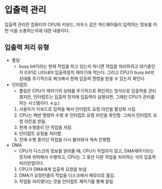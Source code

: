 # 입출력 관리
입출력 관리란 컴퓨터의 CPU와 키보드, 마우스 같은 하드웨어들이 입력하는 정보를 어떤 식을 소통하는지에 대한 내용이다.

## 입출력 처리 유형

* 폴링
  * busy bit이라는 현재 작업을 하고 있는지 아니면 작업을 처리하려고 대기중인지 0과1로 나타내어 입출력장치 제어기에 적는다. 그리고 CPU가 busy bit의 상태를 주기적으로 체크해서 현재 입출력 명령을 받을 수 있는지 확인다.
* 인터럽트
  * 폴링은 CPU가 제어기의 상태를 주기적으로 확인하는 방식으로 입출력을 관리했지만, 인터럽트는 입출력 장치에 입출력이 실행되면, 그때만 CPU가 관리를 하는 시스템이다.
  e.g.)
  1. 사용자가 키보드로 입력을 해서 인터럽트 요청 라인을 활성화 시킴.
  2. CPU는 매번 명령어 수행 후 인터럽트 요청 라인을 확인함. 그래서 인터럽트 요청 라인을 받음.
  3. 현재 수행중이 던 작업을 저장.
  4. 인터럽트 요청을 처리함.
  5. 전에 수행 중이던 작업을 다시 불러와서 계속 진행함.
* DMA
  * CPU가 디스크의 정보를 읽어올 때, CPU가 직접아지 않고, DMA제어기라는 장치에 위탁해서 수행하고, CPU는 그 동안 다른 작업을 처리하는 식의 입출력 처리방법이다.
  1. CPU가 DMA에게 입출력 요청을 보냄
  2. DMA가 요청만큼의 작업을 디스크에서 메모리로 옮김.
  3. 작업을 처리했다는 것을 인터럽트 제어기를 통해 알림

